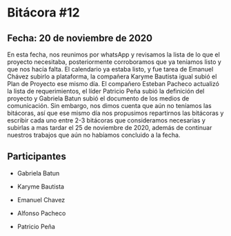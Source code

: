 # Bitácora #12

## Fecha: 20 de noviembre de 2020

En esta fecha, nos reunimos por whatsApp y revisamos la lista de lo que el proyecto necesitaba, posteriormente corroboramos que ya teniamos listo y que nos hacía falta.
El calendario ya estaba listo, y fue tarea de Emanuel Chávez subirlo a plataforma, la compañera Karyme Bautista igual subió el Plan de Proyecto ese mismo día.
El compañero Esteban Pacheco actualizó la lista de requerimientos, el líder Patricio Peña subió la definición del proyecto y Gabriela Batun subió el documento
de los medios de comunicación. Sin embargo, nos dimos cuenta que aún no teníamos las bitácoras, así que ese mismo día nos propusimos repartirnos las bitácoras y
escribir cada uno entre 2-3 bitácoras que consideramos necesarias y subirlas a mas tardar el 25 de noviembre de 2020, además de continuar nuestros trabajos que
aún no habíamos concluido a la fecha.

## Participantes 

- Gabriela Batun

- Karyme Bautista

- Emanuel Chavez

- Alfonso Pacheco

- Patricio Peña
